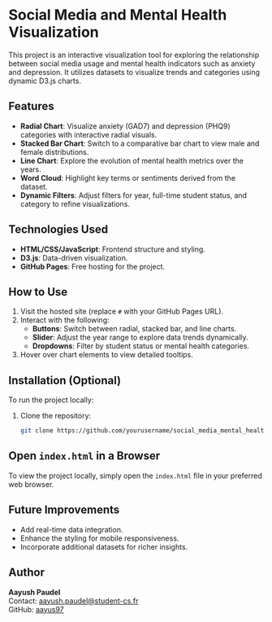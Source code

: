 # Social Media and Mental Health Visualization

This project is an interactive visualization tool for exploring the relationship between social media usage and mental health indicators such as anxiety and depression. It utilizes datasets to visualize trends and categories using dynamic D3.js charts.

## Features
- **Radial Chart**: Visualize anxiety (GAD7) and depression (PHQ9) categories with interactive radial visuals.
- **Stacked Bar Chart**: Switch to a comparative bar chart to view male and female distributions.
- **Line Chart**: Explore the evolution of mental health metrics over the years.
- **Word Cloud**: Highlight key terms or sentiments derived from the dataset.
- **Dynamic Filters**: Adjust filters for year, full-time student status, and category to refine visualizations.

## Technologies Used
- **HTML/CSS/JavaScript**: Frontend structure and styling.
- **D3.js**: Data-driven visualization.
- **GitHub Pages**: Free hosting for the project.

## How to Use
1. Visit the hosted site (replace `#` with your GitHub Pages URL).
2. Interact with the following:
   - **Buttons**: Switch between radial, stacked bar, and line charts.
   - **Slider**: Adjust the year range to explore data trends dynamically.
   - **Dropdowns**: Filter by student status or mental health categories.
3. Hover over chart elements to view detailed tooltips.

## Installation (Optional)
To run the project locally:
1. Clone the repository:
   ```bash
   git clone https://github.com/yourusername/social_media_mental_health.git


## Open `index.html` in a Browser

To view the project locally, simply open the `index.html` file in your preferred web browser.

## Future Improvements
- Add real-time data integration.
- Enhance the styling for mobile responsiveness.
- Incorporate additional datasets for richer insights.

## Author
**Aayush Paudel**  
Contact: [aayush.paudel@student-cs.fr](mailto:aayush.paudel@student-cs.fr)  
GitHub: [aayus97](https://github.com/aayus97)


